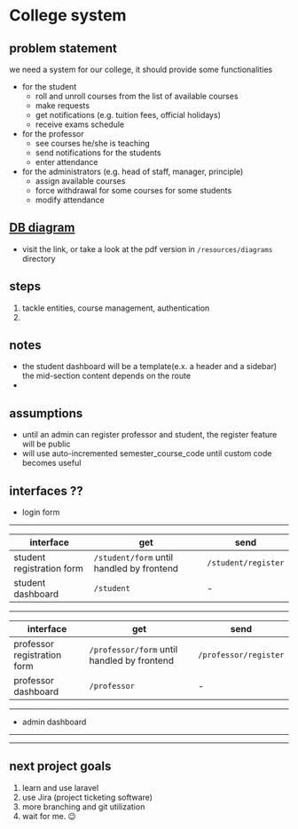 # College system
## problem statement
we need a system for our college, it should provide some functionalities
- for the student
  - roll and unroll courses from the list of available courses
  - make requests
  - get notifications (e.g. tuition fees, official holidays)
  - receive exams schedule
- for the professor
  - see courses he/she is teaching 
  - send notifications for the students
  - enter attendance
- for the administrators (e.g. head of staff, manager, principle)
  - assign available courses
  - force withdrawal for some courses for some students
  - modify attendance

## [DB diagram](https://drive.google.com/drive/folders/1VWJEQQKJoLaR9zoVAUVo5OYvJfnYlBhX)
- visit the link, or take a look at the pdf version in `/resources/diagrams` directory 

## steps
1. tackle entities, course management, authentication
2. 

## notes
- the student dashboard will be a template(e.x. a header and a sidebar) the mid-section content depends on the route 
- 

## assumptions
- until an admin can register professor and student, the register feature will be public
- will use auto-incremented semester_course_code until custom code becomes useful


## interfaces ??
- login form

---
| interface                 | get                                        | send                |
|---------------------------|--------------------------------------------|---------------------|
| student registration form | `/student/form` until handled by frontend  | `/student/register` |   
| student dashboard         | `/student`                                 | -                   |

---

| interface                   | get                                         | send                  |
|-----------------------------|---------------------------------------------|-----------------------|
| professor registration form | `/professor/form` until handled by frontend | `/professor/register` |   
| professor dashboard         | `/professor`                                | -                     |

---

- admin dashboard

---
---

## next project goals
1. learn and use laravel
2. use Jira (project ticketing software)
3. more branching and git utilization 
4. wait for me. 😉